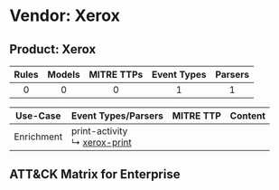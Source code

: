 Vendor: Xerox
=============
Product: Xerox
--------------
| Rules | Models | MITRE TTPs | Event Types | Parsers |
|:-----:|:------:|:----------:|:-----------:|:-------:|
|   0   |   0    |     0      |      1      |    1    |

|  Use-Case  | Event Types/Parsers                                                           | MITRE TTP | Content                                        |
|:----------:| ----------------------------------------------------------------------------- | --------- | ---------------------------------------------- |
| Enrichment |  print-activity<br> ↳ [xerox-print](Parsers/parserContent_xerox-print.md)<br> |           | [](Rules_Models/r_m_xerox_xerox_Enrichment.md) |

ATT&CK Matrix for Enterprise
----------------------------

